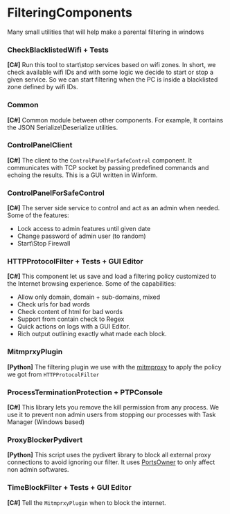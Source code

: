 # FilteringComponents

Many small utilities that will help make a parental filtering in windows

### CheckBlacklistedWifi + Tests
**[C#]**
Run this tool to start\stop services based on wifi zones. In short, we check available wifi IDs and with some logic we decide to start or stop a given service. So we can start filtering when the PC is inside a blacklisted zone defined by wifi IDs.

### Common
**[C#]**
Common module between other components. For example, It contains the JSON Serialize\Deserialize utilities.

### ControlPanelClient
**[C#]**
The client to the `ControlPanelForSafeControl` component. It communicates with TCP socket by passing predefined commands and echoing the results. This is a GUI written in Winform.

### ControlPanelForSafeControl
**[C#]**
The server side service to control and act as an admin when needed.
Some of the features:
* Lock access to admin features until given date
* Change password of admin user (to random)
* Start\Stop Firewall 

### HTTPProtocolFilter + Tests + GUI Editor
**[C#]**
This component let us save and load a filtering policy customized to the Internet browsing experience.
Some of the capabilities:
* Allow only domain, domain + sub-domains, mixed
* Check urls for bad words
* Check content of html for bad words
* Support from contain check to Regex
* Quick actions on logs with a GUI Editor.
* Rich output outlining exactly what made each block.

### MitmprxyPlugin
**[Python]**
The filtering plugin we use with the [mitmproxy](https://github.com/mitmproxy/mitmproxy/) to apply the policy we got from `HTTPProtocolFilter`

### ProcessTerminationProtection + PTPConsole
**[C#]**
This library lets you remove the kill permission from any process. We use it to prevent non admin users from stopping our processes with Task Manager (Windows based)

### ProxyBlockerPydivert
**[Python]**
This script uses the pydivert library to block all external proxy connections to avoid ignoring our filter. It uses [PortsOwner](https://github.com/selfcac/PortsOwners) to only affect non admin softwares.

### TimeBlockFilter + Tests + GUI Editor
**[C#]**
Tell the `MitmprxyPlugin` when to block the internet.